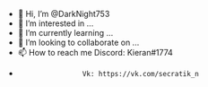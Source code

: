 - 👋 Hi, I’m @DarkNight753
- 👀 I’m interested in ...
- 🌱 I’m currently learning ...
- 💞️ I’m looking to collaborate on ...
- 📫 How to reach me Discord: Kieran#1774
-                     Vk: https://vk.com/secratik_n
                      

<!---
DarkNight753/DarkNight753 is a ✨ special ✨ repository because its `README.md` (this file) appears on your GitHub profile.
You can click the Preview link to take a look at your changes.
--->
